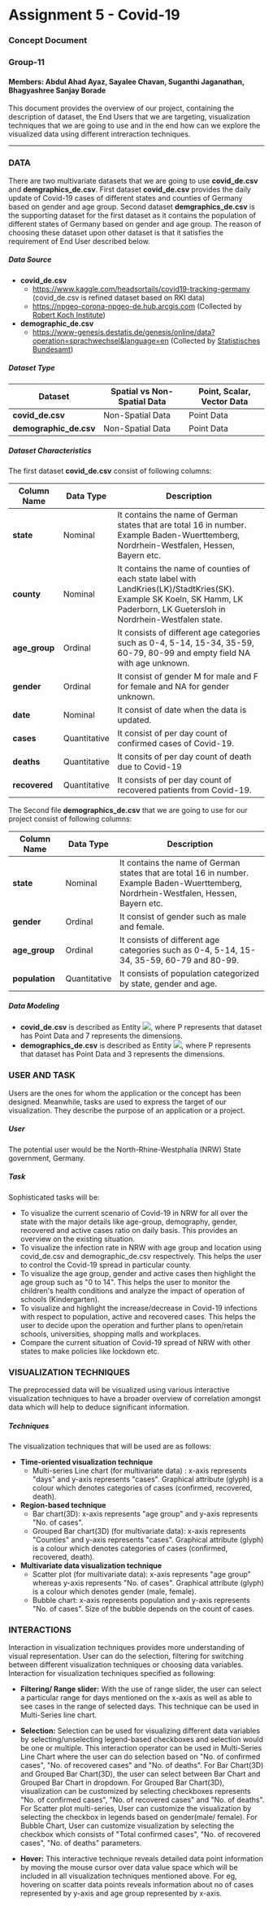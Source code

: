 # Assignment 5 - Covid-19

### Concept Document

### Group-11

#### Members: Abdul Ahad Ayaz, Sayalee Chavan, Suganthi Jaganathan, Bhagyashree Sanjay Borade

This document provides the overview of our project, containing the description of dataset, the End Users that we are targeting, visualization techniques that we are going to use and in the end how can we explore the visualized data using different intreraction techniques. 

------

### DATA

There are two multivariate datasets that we are going to use **covid_de.csv** and **demgraphics_de.csv**. First dataset **covid_de.csv** provides the daily update of Covid-19 cases of different states and counties of Germany based on gender and age group. Second dataset **demgraphics_de.csv** is the supporting dataset for the first dataset as it contains the population of different states of Germany based on gender and age group. The reason of choosing these dataset upon other dataset is that it satisfies the requirement of End User described below.

##### Data Source

- **covid_de.csv**
  - https://www.kaggle.com/headsortails/covid19-tracking-germany (covid_de.csv is refined dataset based on RKI data)
  - https://npgeo-corona-npgeo-de.hub.arcgis.com (Collected by [Robert Koch Institute](https://www.rki.de/EN/Home/homepage_node.html))
- **demographic_de.csv**
  - https://www-genesis.destatis.de/genesis/online/data?operation=sprachwechsel&language=en (Collected by [Statistisches Bundesamt](https://www.destatis.de/EN/Home/_node.html))

##### Dataset Type

| Dataset                | Spatial vs Non-Spatial Data | Point, Scalar, Vector Data |
| ---------------------- | --------------------------- | -------------------------- |
| **covid_de.csv**       | Non-Spatial Data            | Point Data                 |
| **demographic_de.csv** | Non-Spatial Data            | Point Data                 |

##### Dataset Characteristics

The first dataset **covid_de.csv** consist of following columns:

| Column Name   | Data    Type | Description                                                  |
| ------------- | ------------ | ------------------------------------------------------------ |
| **state**     | Nominal      | It contains the name of German states that are total 16 in number. Example Baden-Wuerttemberg, Nordrhein-Westfalen, Hessen, Bayern etc. |
| **county**    | Nominal      | It contains the name of counties of each state label with LandKries(LK)/StadtKries(SK). Example SK Koeln, SK Hamm, LK Paderborn, LK Guetersloh in Nordrhein-Westfalen state. |
| **age_group** | Ordinal      | It consists of different age categories such as 0-4, 5-14, 15-34, 35-59, 60-79, 80-99 and empty field NA with age unknown. |
| **gender**    | Ordinal      | It consist of gender M for male and F for female and NA for gender unknown. |
| **date**      | Nominal      | It consist of date when the data is updated.                 |
| **cases**     | Quantitative | It consist of per day count of confirmed cases of Covid-19.  |
| **deaths**    | Quantitative | It consits of per day count of death due to Covid-19         |
| **recovered** | Quantitative | It consists of per day count of recovered patients from Covid-19. |

The Second file **demographics_de.csv** that we are going to use for our project consist of following columns: 

| Column Name    | Data Type    | Description                                                  |
| -------------- | ------------ | ------------------------------------------------------------ |
| **state**      | Nominal      | It contains the name of German states that are total 16 in number. Example Baden-Wuerttemberg, Nordrhein-Westfalen, Hessen, Bayern etc. |
| **gender**     | Ordinal      | It consist of gender such as male and female.                |
| **age_group**  | Ordinal      | It consists of different age categories such as 0-4, 5-14, 15-34, 35-59, 60-79 and 80-99. |
| **population** | Quantitative | It consists of population categorized by state, gender and age. |

##### Data Modeling

- **covid_de.csv** is described as Entity <img src="https://render.githubusercontent.com/render/math?math=E_7^P">, where P represents that dataset has Point Data and 7 represents the dimensions.
- **demographics_de.csv** is described as Entity <img src="https://render.githubusercontent.com/render/math?math=E_3^P">, where P represents that dataset has Point Data and 3 represents the dimensions.



### USER AND TASK
Users are the ones for whom the application or the concept has been designed. Meanwhile, tasks are used to express the target of our visualization. They describe the purpose of an application or a project.
##### User

The potential user would be the North-Rhine-Westphalia (NRW) State government, Germany.

##### Task

Sophisticated tasks will be:

- To visualize the current scenario of Covid-19 in NRW for all over the state with the major details like age-group, demography, gender, recovered and active cases ratio on daily basis. This provides an overview on the existing situation.
- To visualize the infection rate in NRW with age group and location using covid_de.csv and demographic_de.csv respectively. This helps the user to control the Covid-19 spread in particular county.
- To visualize the age group, gender and active cases then highlight the age group such as "0 to 14". This helps the user to monitor the children's health conditions and analyze the impact of operation of schools (Kindergarten).
- To visualize and highlight the increase/decrease in Covid-19 infections with respect to population, active and recovered cases. This helps the user to decide upon the operation and further plans to open/retain schools, universities, shopping malls and workplaces.
- Compare the current situation of Covid-19 spread of NRW with other states to make policies like lockdown etc.



### VISUALIZATION TECHNIQUES

The preprocessed data will be visualized using various interactive visualization techniques to have a broader overview of correlation amongst data which will help to deduce significant information.

##### Techniques

The visualization techniques that will be used are as follows:

- **Time-oriented visualization technique**
  - Multi-series Line chart (for multivariate data) : x-axis represents "days" and y-axis represents "cases". Graphical attribute (glyph) is a colour which denotes categories of cases (confirmed, recovered, death).
- **Region-based technique**
  - Bar chart(3D): x-axis represents "age group" and y-axis represents "No. of cases".
  - Grouped Bar chart(3D) (for multivariate data): x-axis represents "Counties" and y-axis represents "cases". Graphical attribute (glyph) is a colour which denotes categories of cases (confirmed, recovered, death).
- **Multivariate data visualization technique**
  - Scatter plot (for multivariate data): x-axis represents "age group" whereas y-axis represents "No. of cases".  Graphical attribute (glyph) is a colour which denotes gender (male, female).
  - Bubble chart: x-axis represents population and y-axis represents "No. of cases". Size of the bubble depends on the count of cases.



### INTERACTIONS

Interaction in visualization techniques provides more understanding of visual representation. User can do the selection, filtering for switching between different visualization techniques or choosing data variables. Interaction for visualization techniques specified as following:

-  **Filtering/ Range slider:** With the use of range slider, the user can select a particular range for days mentioned on the x-axis as well as able to see cases in the range of selected days. This technique can be used in Multi-Series line chart.
   
-  **Selection:** Selection can be used for visualizing different data variables by selecting/unselecting legend-based checkboxes and selection would be one or multiple. This interaction operator can be used in Multi-Series Line Chart where the user can do selection based on "No. of confirmed cases", "No. of recovered cases" and "No. of deaths". For Bar Chart(3D) and Grouped Bar Chart(3D), the user can select between Bar Chart and Grouped Bar Chart in dropdown. For Grouped Bar Chart(3D), visualization can be customized by selecting checkboxes represents "No. of confirmed cases", "No. of recovered cases" and "No. of deaths".  For Scatter plot multi-series, User can customize the visualization by selecting the checkbox in legends based on gender(male/ female). For Bubble Chart, User can customize visualization by selecting the checkbox which consists of "Total confirmed cases", "No. of recovered cases", "No. of deaths" parameters.
   
- **Hover:** This interactive technique reveals detailed data point information by moving the mouse cursor over data value space which will be included in all visualization techniques mentioned above. For eg, hovering on scatter data points reveals information about no of cases represented by y-axis and age group represented by x-axis.
  


